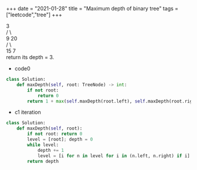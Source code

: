 +++
date = "2021-01-28"
title = "Maximum depth of binary tree"
tags = ["leetcode","tree"]
+++

3  
/ \    
9  20  
/   \  
15   7  
return its depth = 3.

- code0
```python
class Solution:
    def maxDepth(self, root: TreeNode) -> int:
        if not root:
            return 0
        return 1 + max(self.maxDepth(root.left), self.maxDepth(root.right))

```
- c1 iteration
```python
class Solution:
    def maxDepth(self, root):
        if not root: return 0 
        level = [root]; depth = 0
        while level:
            depth += 1
            level = [i for n in level for i in (n.left, n.right) if i]
        return depth
```

